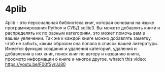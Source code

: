 # 4plib

4plib - это персональная библиотека книг, которая основана на языке программирования Python и СУБД sqlite3.
Вы можете добавлять книги и распределять их по разным категориям, это может помочь вам в вашем увлечении.
Так же к каждой книге можно добавлять заметку, чтоб не забыть, каким образом она попала в список вашей литературы.
Имеется функция создания и удаления категорий, удаления и добавления в них книг, поиск книг по автору и названию книги, просмотр информации о книге и многое другое.
whatch this video: https://youtu.be/F00fSyrJJ80
